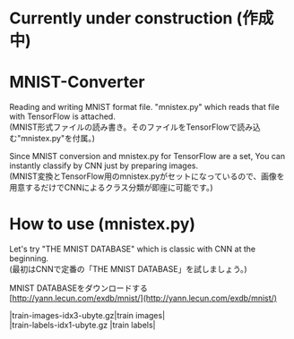 # Currently under construction (作成中)  
  
# MNIST-Converter
Reading and writing MNIST format file.  "mnistex.py" which reads that file with TensorFlow is attached.  
(MNIST形式ファイルの読み書き。そのファイルをTensorFlowで読み込む"mnistex.py"を付属。)  
  
Since MNIST conversion and mnistex.py for TensorFlow are a set, You can instantly classify by CNN just by preparing images.   
(MNIST変換とTensorFlow用のmnistex.pyがセットになっているので、画像を用意するだけでCNNによるクラス分類が即座に可能です。)  
    
# How to use (mnistex.py)  
  
Let's try "THE MNIST DATABASE" which is classic with CNN at the beginning.  
(最初はCNNで定番の「THE MNIST DATABASE」を試しましょう。)  

MNIST DATABASEをダウンロードする  
[http://yann.lecun.com/exdb/mnist/](http://yann.lecun.com/exdb/mnist/)
  
|train-images-idx3-ubyte.gz|train images|  
|train-labels-idx1-ubyte.gz |train labels|   
 




